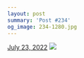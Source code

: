 ```yaml
---
layout: post
summary: 'Post #234'
og_image: 234-1280.jpg
---
```


<p>
  <time>
    <a href="/234">July 23, 2022</a>
  </time>
  <a href="/234">
    <img src="{{ site.assets_url }}/234-640.jpg" srcset="{{ site.assets_url }}/234-320.jpg 320w, {{ site.assets_url }}/234-640.jpg 640w, {{ site.assets_url }}/234-960.jpg 960w, {{ site.assets_url }}/234-1280.jpg 1280w" sizes="(min-width: 700px) 50vw, calc(100vw - 2rem)" />
  </a>
</p>
